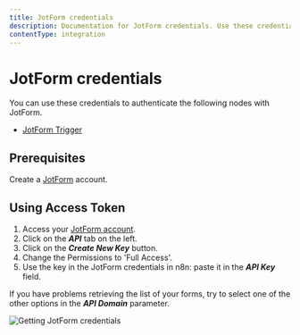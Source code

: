 ```yaml
---
title: JotForm credentials
description: Documentation for JotForm credentials. Use these credentials to authenticate JotForm in n8n, a workflow automation platform.
contentType: integration
---
```


# JotForm credentials

You can use these credentials to authenticate the following nodes with JotForm.

- [JotForm Trigger](/integrations/builtin/trigger-nodes/n8n-nodes-base.jotformtrigger/)

## Prerequisites

Create a [JotForm](https://www.jotform.com/) account.

## Using Access Token

1. Access your [JotForm account](https://www.jotform.com/myaccount/).
2. Click on the ***API*** tab on the left.
3. Click on the ***Create New Key*** button.
4. Change the Permissions to 'Full Access'.
5. Use the key in the JotForm credentials in n8n: paste it in the ***API Key*** field.

If you have problems retrieving the list of your forms, try to select one of the other options in the ***API Domain*** parameter.

![Getting JotForm credentials](/_images/integrations/builtin/credentials/jotform/using-access-token.gif)

